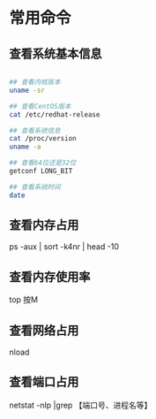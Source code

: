 # 常用命令

## 查看系统基本信息

```bash

## 查看内核版本
uname -sr

## 查看CentOS版本
cat /etc/redhat-release

## 查看系统信息
cat /proc/version
uname -a

## 查看64位还是32位
getconf LONG_BIT

## 查看系统时间
date

```

## 查看内存占用

ps -aux | sort -k4nr | head -10

## 查看内存使用率

top 按M

## 查看网络占用

nload

## 查看端口占用

netstat -nlp |grep 【端口号、进程名等】